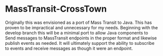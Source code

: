 MassTransit-CrossTown
=====================

Originally this was envisioned as a port of Mass Transit to Java.  This has proven to be impractical and unnecessary for my needs.   Beginning with the develop branch this will be a minimal port to allow Java components to Send messages to MassTransit endpoints in the proper format and likewise publish events as needed.    It will ultimately support the ability to subscribe to events and receive messages as though it were an endpoint.  
